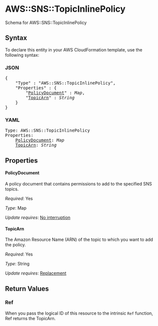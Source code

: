 # AWS::SNS::TopicInlinePolicy

Schema for AWS::SNS::TopicInlinePolicy

## Syntax

To declare this entity in your AWS CloudFormation template, use the following syntax:

### JSON

<pre>
{
    "Type" : "AWS::SNS::TopicInlinePolicy",
    "Properties" : {
        "<a href="#policydocument" title="PolicyDocument">PolicyDocument</a>" : <i>Map</i>,
        "<a href="#topicarn" title="TopicArn">TopicArn</a>" : <i>String</i>
    }
}
</pre>

### YAML

<pre>
Type: AWS::SNS::TopicInlinePolicy
Properties:
    <a href="#policydocument" title="PolicyDocument">PolicyDocument</a>: <i>Map</i>
    <a href="#topicarn" title="TopicArn">TopicArn</a>: <i>String</i>
</pre>

## Properties

#### PolicyDocument

A policy document that contains permissions to add to the specified SNS topics.

_Required_: Yes

_Type_: Map

_Update requires_: [No interruption](https://docs.aws.amazon.com/AWSCloudFormation/latest/UserGuide/using-cfn-updating-stacks-update-behaviors.html#update-no-interrupt)

#### TopicArn

The Amazon Resource Name (ARN) of the topic to which you want to add the policy.

_Required_: Yes

_Type_: String

_Update requires_: [Replacement](https://docs.aws.amazon.com/AWSCloudFormation/latest/UserGuide/using-cfn-updating-stacks-update-behaviors.html#update-replacement)

## Return Values

### Ref

When you pass the logical ID of this resource to the intrinsic `Ref` function, Ref returns the TopicArn.

